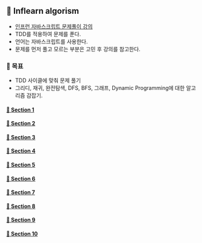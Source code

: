 ## 🌈 Inflearn algorism

- [인프런 자바스크립트 문제풀이 강의](https://www.inflearn.com/course/%EC%9E%90%EB%B0%94%EC%8A%A4%ED%81%AC%EB%A6%BD%ED%8A%B8-%EC%95%8C%EA%B3%A0%EB%A6%AC%EC%A6%98-%EB%AC%B8%EC%A0%9C%ED%92%80%EC%9D%B4)
- TDD를 적용하여 문제를 푼다.
- 언어는 자바스크립트를 사용한다.
- 문제를 먼저 풀고 모르는 부분은 고민 후 강의를 참고한다.

### 🎯 목표
- TDD 사이클에 맞춰 문제 풀기
- 그리디, 재귀, 완전탐색, DFS, BFS, 그래프, Dynamic Programming에 대한 알고리즘 감잡기.

#### [🎈 Section 1](https://github.com/saseungmin/daily_coding_dojo/tree/master/inflearn_algorism/section1)
#### [🎈 Section 2](https://github.com/saseungmin/daily_coding_dojo/tree/master/inflearn_algorism/section2)
#### [🎈 Section 3](https://github.com/saseungmin/daily_coding_dojo/tree/master/inflearn_algorism/section3)
#### [🎈 Section 4](https://github.com/saseungmin/daily_coding_dojo/tree/master/inflearn_algorism/section4)
#### [🎈 Section 5](https://github.com/saseungmin/daily_coding_dojo/tree/master/inflearn_algorism/section5)
#### [🎈 Section 6](https://github.com/saseungmin/daily_coding_dojo/tree/master/inflearn_algorism/section6)
#### [🎈 Section 7](https://github.com/saseungmin/daily_coding_dojo/tree/master/inflearn_algorism/section7)
#### [🎈 Section 8](https://github.com/saseungmin/daily_coding_dojo/tree/master/inflearn_algorism/section8)
#### [🎈 Section 9](https://github.com/saseungmin/daily_coding_dojo/tree/master/inflearn_algorism/section9)
#### [🎈 Section 10](https://github.com/saseungmin/daily_coding_dojo/tree/master/inflearn_algorism/section10)
